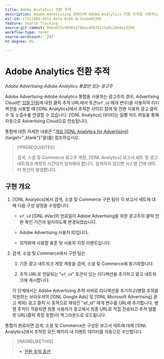 ```yaml
---
title: Adobe Analytics 전환 추적
description: Adobe Advertising 캠페인에 Adobe Analytics 전환 추적을 사용하는 방법에 대해 알아봅니다.
exl-id: c72cc988-5b51-4e1a-8cb6-6c3ca2a0226b
feature: Search Tracking
source-git-commit: 8deabf2c98901d706acdd035221e8c24e4a1d20d
workflow-type: tm+mt
source-wordcount: '297'
ht-degree: 0%

---
```


# Adobe Analytics 전환 추적

*Adobe Advertising-Adobe Analytics 통합만 있는 광고주*

Adobe Advertising-Adobe Analytics 통합을 사용하는 광고주의 경우, Advertising Cloud은 [입찰 단위](/help/search-social-commerce/glossary.md#a-b)에 대한 클릭 추적 URL에서 토큰(`ef_id` 매개 변수)을 사용하여 리디렉션을 사용할 때 [!DNL Analytics]에서 추적한 사이트 참여 및 전환 지표와 광고 클릭수 및 노출수를 연결할 수 있습니다. [!DNL Analytics] 데이터는 일별 피드 파일을 통해 자동으로 Advertising Cloud으로 전송됩니다.

통합에 대한 자세한 내용은 &quot;[개요 [!DNL Analytics for Advertising]](https://experienceleague.adobe.com/docs/advertising/dsp/integrations/analytics/overview.html){target="_blank"}&quot;을(를) 참조하십시오.

>[!PREREQUISITES]
>
> 검색, 소셜 및 Commerce 광고주 계정, [!DNL Analytics] 보고서 세트 및 광고 네트워크 계정의 시간대가 일치해야 합니다. 일치하지 않으면 시스템 간에 데이터 분산이 발생합니다.

## 구현 개요

1. [!DNL Analytics]에서 검색, 소셜 및 Commerce 구현 팀이 각 보고서 세트에 대해 다음 구성 설정을 수정합니다.

   * `ef_id` [!DNL eVar]의 만료일이 Adobe Advertising을 위한 광고주의 클릭 전환 확인 기간과 일치하도록 변경되었습니다.

   * Adobe Advertising 사용자 ID입니다.

   * 최적화에 사용할 표준 및 사용자 지정 이벤트입니다.

1. 검색, 소셜 및 Commerce에서 구현 팀은

   1. 기존 광고 네트워크 계정 계층을 검색, 소셜 및 Commerce에 동기화합니다.

   1. 추적 URL로 전달되는 &quot;`ef_id`&quot; 토큰이 있는 리디렉션을 추가하고 광고 네트워크에 게시합니다.

   이 단계에서는 Adobe Advertising 추적 서버로 리디렉션을 추가하고(병렬 추적을 지원하는 브라우저의 [!DNL Google Ads] 및 [!DNL Microsoft Advertising] 광고 제외) 광고 클릭 시 동적으로 채워진 &quot;ef_id&quot; 매개 변수를 URL에 추가합니다. 병렬 추적이 적용되면 최종 사용자가 광고에서 최종 URL로 직접 전송되고 추적 템플릿 URL(클릭 측정 포함)이 백그라운드로 로드됩니다.

통합이 완료되면 검색, 소셜 및 Commerce은 구성된 보고서 세트에 대해 [!DNL Analytics]에서 추적된 모든 페이지 내 이벤트 데이터를 자동으로 수신합니다.

>[!MORELIKETHIS]
>
>* [전환 추적 옵션](conversion-tracking-about.md)
